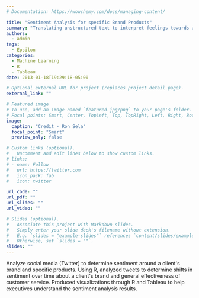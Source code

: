 ```yaml
---
# Documentation: https://wowchemy.com/docs/managing-content/

title: "Sentiment Analysis for specific Brand Products"
summary: "Translating unstructured text to interpret feelings towards a brand."
authors: 
  - admin
tags: 
  - Epsilon
categories: 
  - Machine Learning
  - R
  - Tableau
date: 2013-01-18T19:29:18-05:00

# Optional external URL for project (replaces project detail page).
external_link: ""

# Featured image
# To use, add an image named `featured.jpg/png` to your page's folder.
# Focal points: Smart, Center, TopLeft, Top, TopRight, Left, Right, BottomLeft, Bottom, BottomRight.
image:
  caption: "Credit - Ron Sela"
  focal_point: "Smart"
  preview_only: false

# Custom links (optional).
#   Uncomment and edit lines below to show custom links.
# links:
# - name: Follow
#   url: https://twitter.com
#   icon_pack: fab
#   icon: twitter

url_code: ""
url_pdf: ""
url_slides: ""
url_video: ""

# Slides (optional).
#   Associate this project with Markdown slides.
#   Simply enter your slide deck's filename without extension.
#   E.g. `slides = "example-slides"` references `content/slides/example-slides.md`.
#   Otherwise, set `slides = ""`.
slides: ""
---
```


Analyze social media (Twitter) to determine sentiment around a client's brand and specific products. Using R, analyzed tweets to determine shifts in sentiment over time about a client's brand and general effectiveness of customer service. Produced visualizations through R and Tableau to help executives understand the sentiment analysis results.